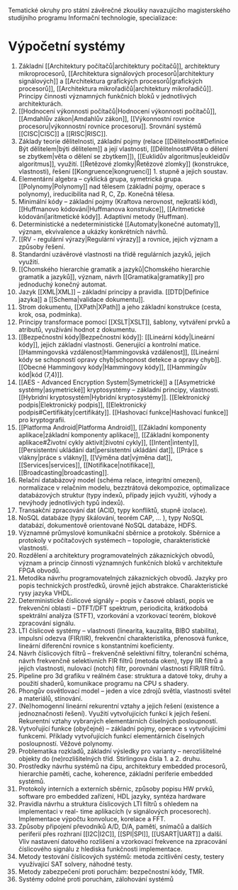 Tematické okruhy pro státní závěrečné zkoušky navazujícího magisterského studijního programu Informační technologie, specializace:
# Výpočetní systémy 
1. Základní [[Architektury počítačů|architektury počítačů]], architektury mikroprocesorů, [[Architektura signálových procesorů|architektury signálových]] a [[Architektura grafických procesorů|grafických procesorů]], [[Architektura mikrořadičů|architektury mikrořadičů]]. Principy činnosti významných funkčních bloků v jednotlivých architekturách. 
2. [[Hodnocení výkonnosti počítačů|Hodnocení výkonnosti počítačů]], [[Amdahlův zákon|Amdahlův zákon]], [[Výkonnostní rovnice procesoru|výkonnostní rovnice procesoru]]. Srovnání systémů [[CISC|CISC]] a [[RISC|RISC]]. 
3. Základy teorie dělitelnosti, základní pojmy (relace [[Dělitelnost#Definice Být dělitelem|býti dělitelem]] a její vlastnosti, [[Dělitelnost#Věta o dělení se zbytkem|věta o dělení se zbytkem]]), [[Euklidův algoritmus|eukleidův algoritmus]], využití. [[Řetězové zlomky|Řetězové zlomky]] (konstrukce, vlastnosti), řešení [[Kongruence|kongruencí]] 1. stupně a jejich soustav. 
4. Elementární algebra – cyklická grupa, symetrická grupa. [[Polynomy|Polynomy]] nad tělesem (základní pojmy, operace s polynomy), ireducibilita nad R, C, Zp. Konečná tělesa. 
5. Minimální kódy – základní pojmy (Kraftova nerovnost, nejkratší kód), [[Huffmanovo kódování|Huffmanova konstrukce]], [[Aritmetické kódování|aritmetické kódy]]. Adaptivní metody (Huffman). 
6. Deterministické a nedeterministické [[Automaty|konečné automaty]], význam, ekvivalence a ukázky konkrétních návrhů. 
7. [[RV - regulární výrazy|Regulární výrazy]] a rovnice, jejich význam a způsoby řešení. 
8. Standardní uzávěrové vlastnosti na třídě regulárních jazyků, jejich využití. 
9. [[Chomského hierarchie gramatik a jazyků|Chomského hierarchie gramatik a jazyků]], význam, návrh [[Gramatika|gramatiky]] pro jednoduchý konečný automat. 
10. Jazyk [[XML|XML]] – základní principy a pravidla. [[DTD|Definice jazyka]] a [[Schema|validace dokumentu]]. 
11. Strom dokumentu, [[XPath|XPath]] a jeho základní konstrukce (cesta, krok, osa, podmínka). 
12. Principy transformace pomocí [[XSLT|XSLT]], šablony, vytváření prvků a atributů, využívání hodnot z dokumentu. 
13. [[Bezpečnostní kódy|Bezpečnostní kódy]]: [[Lineární kódy|Lineární kódy]], jejich základní vlastnosti. Generující a kontrolní matice. [[Hammingovská vzdálenost|Hammingovská vzdálenost]], [[Lineární kódy se schopností opravy chyb|schopnost detekce a opravy chyb]]. [[Obecné Hammingovy kódy|Hammingovy kódy]], [[Hammingův kód|kód (7,4)]]. 
14. [[AES - Advanced Encryption System|Symetrické]] a [[Asymetrické systémy|asymetrické]] kryptosystémy – základní principy, vlastnosti. [[Hybridní kryptosystém|Hybridní kryptosystémy]]. [[Elektronický podpis|Elektronický podpis]], [[Elektronický podpis#Certifikáty|certifikáty]]. [[Hashovací funkce|Hashovací funkce]] pro kryptografii. 
15. [[Platforma Android|Platforma Android]], [[Základní komponenty aplikace|základní komponenty aplikace]], [[Základní komponenty aplikace#Životní cykly aktivit|životní cykly]], [[Intent|intenty]], [[Persistentní ukládání dat|persistentní ukládání dat]], [[Práce s vlákny|práce s vlákny]], [[Výměna dat|výměna dat]], [[Services|services]], [[Notifikace|notifikace]], [[Broadcasting|broadcasting]]. 
16. Relační databázový model (schéma relace, integritní omezení), normalizace v relačním modelu, bezztrátová dekompozice, optimalizace databázových struktur (typy indexů, případy jejich využití, výhody a nevýhody jednotlivých typů indexů). 
17. Transakční zpracování dat (ACID, typy konfliktů, stupně izolace). 
18. NoSQL databáze (typy škálování, teorém CAP, ... ), typy NoSQL databází, dokumentově orientované NoSQL databáze, HDFS. 
19. Významné průmyslové komunikační sběrnice a protokoly. Sběrnice a protokoly v počítačových systémech – topologie, charakteristické vlastnosti. 
20. Rozdělení a architektury programovatelných zákaznických obvodů, význam a princip činnosti významných funkčních bloků v architektuře FPGA obvodů. 
21. Metodika návrhu programovatelných zákaznických obvodů. Jazyky pro popis technických prostředků, úrovně jejich abstrakce. Charakteristické rysy jazyka VHDL. 
22. Deterministické číslicové signály – popis v časové oblasti, popis ve frekvenční oblasti – DTFT/DFT spektrum, periodicita, krátkodobá spektrální analýza (STFT), vzorkování a vzorkovací teorém, blokové zpracování signálu. 
23. LTI číslicové systémy – vlastnosti (linearita, kauzalita, BIBO stabilita), impulsní odezva (FIR/IIR), frekvenční charakteristika, přenosová funkce, lineární diferenční rovnice s konstantními koeficienty. 
24. Návrh číslicových filtrů – frekvenčně selektivní filtry, toleranční schéma, návrh frekvenčně selektivních FIR filtrů (metoda oken), typy IIR filtrů a jejich vlastnosti, nulovací (notch) filtr, porovnání vlastností FIR/IIR filtrů. 
25. Pipeline pro 3d grafiku v reálném čase: struktura a datové toky, druhy a použití shaderů, komunikace programu na CPU s shadery. 
26. Phongův osvětlovací model – jeden a více zdrojů světla, vlastnosti světel a materiálů, stínování. 
27. (Ne)homogenní lineární rekurentní vztahy a jejich řešení (existence a jednoznačnosti řešení). Využití vytvořujících funkcí k jejich řešení. Rekurentní vztahy vybraných elementárních číselných posloupností. 
28. Vytvořující funkce (obyčejné) – základní pojmy, operace s vytvořujícími funkcemi. Příklady vytvořujících funkcí elementárních číselných posloupností. Věžové polynomy. 
29. Problematika rozkladů, základní výsledky pro varianty – nerozlišitelné objekty do (ne)rozlišitelných tříd. Stirlingova čísla 1. a 2. druhu. 
30. Prostředky návrhu systémů na čipu, architektury embedded procesorů, hierarchie paměti, cache, koherence, základní periferie embedded systémů. 
31. Protokoly interních a externích sběrnic, způsoby popisu HW prvků, software pro embedded zařízení, HDL jazyky, syntéza hardware 
32. Pravidla návrhu a struktura číslicových LTI filtrů s ohledem na implementaci v real- time aplikacích (v signálových procesorech). Implementace výpočtu konvoluce, korelace a FFT. 
33. Způsoby připojení převodníků A/D, D/A, pamětí, snímačů a dalších periferií přes rozhraní [[I2C|I2C]], [[SPI|SPI]], [[USART|UART]] a další. Vliv nastavení datového rozlišení a vzorkovací frekvence na zpracování číslicového signálu z hlediska funkčnosti implementace. 
34. Metody testování číslicových systémů: metoda zcitlivění cesty, testery využívající SAT solvery, náhodné testy. 
35. Metody zabezpečení proti poruchám: bezpečnostní kódy, TMR. 
36. Systémy odolné proti poruchám, zálohování systémů
